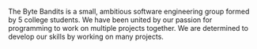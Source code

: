 The Byte Bandits is a small, ambitious software engineering group formed by 5 college students.
We have been united by our passion for programming to work on multiple projects together.
We are determined to develop our skills by working on many projects.
